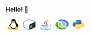 ### Hello! 👋

<div>
   <img align="center" alt="linux" height="30" width="40" src="https://raw.githubusercontent.com/devicons/devicon/master/icons/linux/linux-original.svg">
   <img align="center" alt="bash" height="30" width="40" src="https://raw.githubusercontent.com/devicons/devicon/master/icons/bash/bash-original.svg">
   <img align="center" alt="java" height="30" width="40" src="https://raw.githubusercontent.com/devicons/devicon/master/icons/java/java-original.svg">
   <img align="center" alt="clojure" height="30" width="40" src="https://raw.githubusercontent.com/devicons/devicon/master/icons/clojure/clojure-original.svg">
   <img align="center" alt="clojure" height="30" width="40" src="https://raw.githubusercontent.com/devicons/devicon/master/icons/python/python-original.svg">
</div>
